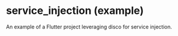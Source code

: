 # service_injection (example)

An example of a Flutter project leveraging disco for service injection.